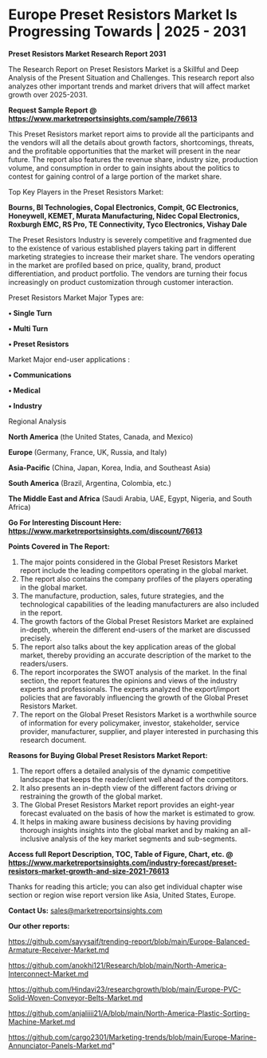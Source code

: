 # Europe Preset Resistors Market Is Progressing Towards | 2025 - 2031

<strong>Preset Resistors Market Research Report 2031</strong>

The Research Report on Preset Resistors Market is a Skillful and Deep Analysis of the Present Situation and Challenges. This research report also analyzes other important trends and market drivers that will affect market growth over 2025-2031.

<strong>Request Sample Report @ <a href=https://www.marketreportsinsights.com/sample/76613>https://www.marketreportsinsights.com/sample/76613</a></strong>

This Preset Resistors market report aims to provide all the participants and the vendors will all the details about growth factors, shortcomings, threats, and the profitable opportunities that the market will present in the near future. The report also features the revenue share, industry size, production volume, and consumption in order to gain insights about the politics to contest for gaining control of a large portion of the market share.

Top Key Players in the Preset Resistors Market:

<strong>Bourns, BI Technologies, Copal Electronics, Compit, GC Electronics, Honeywell, KEMET, Murata Manufacturing, Nidec Copal Electronics, Roxburgh EMC, RS Pro, TE Connectivity, Tyco Electronics, Vishay Dale</strong>

The Preset Resistors Industry is severely competitive and fragmented due to the existence of various established players taking part in different marketing strategies to increase their market share. The vendors operating in the market are profiled based on price, quality, brand, product differentiation, and product portfolio. The vendors are turning their focus increasingly on product customization through customer interaction.

Preset Resistors Market Major Types are:

<strong>• Single Turn

• Multi Turn

• Preset Resistors</strong>

Market Major end-user applications :

<strong>• Communications

• Medical

• Industry</strong>

Regional Analysis

</u><strong><b>North America</b></strong> (the United States, Canada, and Mexico)

<strong><b>Europe </b></strong>(Germany, France, UK, Russia, and Italy)

<strong><b>Asia-Pacific</b></strong> (China, Japan, Korea, India, and Southeast Asia)

<strong><b>South America</b></strong> (Brazil, Argentina, Colombia, etc.)

<strong><b>The Middle East and Africa</b></strong> (Saudi Arabia, UAE, Egypt, Nigeria, and South Africa)

<strong>Go For Interesting Discount Here: <a href=https://www.marketreportsinsights.com/discount/76613>https://www.marketreportsinsights.com/discount/76613</a></strong>

<strong>Points Covered in The Report:</strong>
<ol>
  <li>The major points considered in the Global Preset Resistors Market report include the leading competitors operating in the global market.</li>
  <li>The report also contains the company profiles of the players operating in the global market.</li>
  <li>The manufacture, production, sales, future strategies, and the technological capabilities of the leading manufacturers are also included in the report.</li>
  <li>The growth factors of the Global Preset Resistors Market are explained in-depth, wherein the different end-users of the market are discussed precisely.</li>
  <li>The report also talks about the key application areas of the global market, thereby providing an accurate description of the market to the readers/users.</li>
  <li>The report incorporates the SWOT analysis of the market. In the final section, the report features the opinions and views of the industry experts and professionals. The experts analyzed the export/import policies that are favorably influencing the growth of the Global Preset Resistors Market.</li>
  <li>The report on the Global Preset Resistors Market is a worthwhile source of information for every policymaker, investor, stakeholder, service provider, manufacturer, supplier, and player interested in purchasing this research document.</li>
</ol>
<strong>Reasons for Buying Global Preset Resistors Market Report:</strong>

<ol>
  <li>The report offers a detailed analysis of the dynamic competitive landscape that keeps the reader/client well ahead of the competitors.</li>
  <li>It also presents an in-depth view of the different factors driving or restraining the growth of the global market.</li>
  <li>The Global Preset Resistors Market report provides an eight-year forecast evaluated on the basis of how the market is estimated to grow.</li>
  <li>It helps in making aware business decisions by having providing thorough insights insights into the global market and by making an all-inclusive analysis of the key market segments and sub-segments.</li>
</ol>
<strong>Access full Report Description, TOC, Table of Figure, Chart, etc. @ <a href=https://www.marketreportsinsights.com/industry-forecast/preset-resistors-market-growth-and-size-2021-76613>https://www.marketreportsinsights.com/industry-forecast/preset-resistors-market-growth-and-size-2021-76613</a></strong>


Thanks for reading this article; you can also get individual chapter wise section or region wise report version like Asia, United States, Europe.

<strong>Contact Us:</strong>
sales@marketreportsinsights.com

<strong>Our other reports:</strong>

<a href=https://github.com/sayysaif/trending-report/blob/main/Europe-Balanced-Armature-Receiver-Market.md>https://github.com/sayysaif/trending-report/blob/main/Europe-Balanced-Armature-Receiver-Market.md</a>

<a href=https://github.com/anokhi121/Research/blob/main/North-America-Interconnect-Market.md>https://github.com/anokhi121/Research/blob/main/North-America-Interconnect-Market.md</a>

<a href=https://github.com/Hindavi23/researchgrowth/blob/main/Europe-PVC-Solid-Woven-Conveyor-Belts-Market.md>https://github.com/Hindavi23/researchgrowth/blob/main/Europe-PVC-Solid-Woven-Conveyor-Belts-Market.md</a>

<a href=https://github.com/anjaliiii21/A/blob/main/North-America-Plastic-Sorting-Machine-Market.md>https://github.com/anjaliiii21/A/blob/main/North-America-Plastic-Sorting-Machine-Market.md</a>

<a href=https://github.com/cargo2301/Marketing-trends/blob/main/Europe-Marine-Annunciator-Panels-Market.md>https://github.com/cargo2301/Marketing-trends/blob/main/Europe-Marine-Annunciator-Panels-Market.md</a>"
